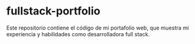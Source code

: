 # fullstack-portfolio
Este repositorio contiene el código de mi portafolio web, que muestra mi experiencia y habilidades como desarrolladora full stack.
